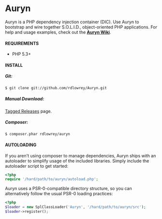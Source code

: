 # Auryn

Auryn is a PHP dependency injection container (DIC). Use Auryn to bootstrap and wire together
S.O.L.I.D., object-oriented PHP applications. For help and usage examples, check out the
[**Auryn Wiki**](https://github.com/rdlowrey/Auryn/wiki).

#### REQUIREMENTS

- PHP 5.3+

#### INSTALL

##### Git:

```bash
$ git clone git://github.com/rdlowrey/Auryn.git
```

##### Manual Download:

[Tagged Releases](https://github.com/rdlowrey/Auryn/tags) page.

##### Composer:

```bash
$ composer.phar rdlowrey/auryn
```

#### AUTOLOADING

If you aren't using composer to manage dependencies, Auryn ships with an autoloader to simplify 
usage of the included libraries. Simply include the autoloader script to get started:

```php
<?php
require '/hard/path/to/auryn/autoload.php';
```

Auryn uses a PSR-0-compatible directory structure, so you can alternatively follow the usual PSR-0
loading practices:

```php
<?php
$loader = new SplClassLoader('Auryn', '/hard/path/to/auryn/src');
$loader->register();
```
